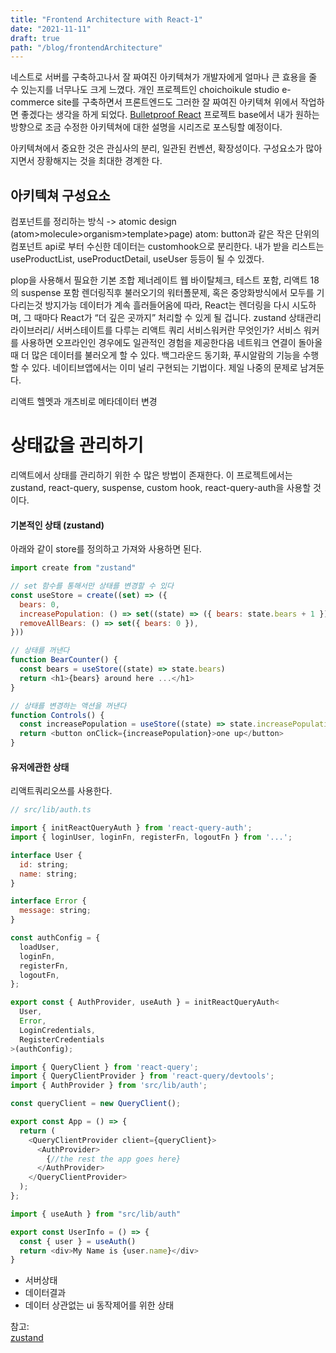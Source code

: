 ```yaml
---
title: "Frontend Architecture with React-1"
date: "2021-11-11"
draft: true
path: "/blog/frontendArchitecture"
---
```


네스트로 서버를 구축하고나서 잘 짜여진 아키텍쳐가 개발자에게 얼마나 큰 효용을 줄 수 있는지를 너무나도 크게 느꼈다.
개인 프로젝트인 choichoikule studio e-commerce site를 구축하면서 프론트엔드도 그러한 잘 짜여진 아키텍쳐 위에서
작업하면 좋겠다는 생각을 하게 되었다. [Bulletproof React](https://github.com/alan2207/bulletproof-react)
프로젝트 base에서 내가 원하는 방향으로 조금 수정한 아키텍쳐에 대한 설명을 시리즈로 포스팅할 예정이다.

아키텍쳐에서 중요한 것은 관심사의 분리, 일관된 컨벤션, 확장성이다.
구성요소가 많아지면서 장황해지는 것을 최대한 경계한 다.

## 아키텍쳐 구성요소

컴포넌트를 정리하는 방식
-> atomic design (atom>molecule>organism>template>page)
atom: button과 같은 작은 단위의 컴포넌트
api로 부터 수신한 데이터는 customhook으로 분리한다.
내가 받을 리스트는 useProductList, useProductDetail, useUser 등등이 될 수 있겠다.

plop을 사용해서 필요한 기본 조합 제너레이트
웹 바이탈체크,
테스트 포함,
리액트 18의 suspense 포함 렌더링직후 불러오기의 워터폴문제, 혹은 중앙화방식에서 모두를 기다리는것 방지가능 데이터가 계속 흘러들어옴에 따라, React는 렌더링을 다시 시도하며, 그 때마다 React가 “더 깊은 곳까지” 처리할 수 있게 될 겁니다.
zustand 상태관리 라이브러리/ 서버스테이트를 다루는 리액트 쿼리
서비스워커란 무엇인가? 서비스 워커를 사용하면 오프라인인 경우에도 일관적인 경험을 제공한다음 네트워크 연결이 돌아올때 더 많은 데이터를 불러오게 할 수 있다. 백그라운드 동기화, 푸시알람의 기능을 수행할 수 있다.
네이티브앱에서는 이미 널리 구현되는 기법이다. 제일 나중의 문제로 남겨둔다.

리액트 헬멧과 개츠비로 메타데이터 변경

# 상태값을 관리하기

리액트에서 상태를 관리하기 위한 수 많은 방법이 존재한다.
이 프로젝트에서는 zustand, react-query, suspense, custom hook, react-query-auth을 사용할 것 이다.

#### 기본적인 상태 (zustand)

아래와 같이 store를 정의하고 가져와 사용하면 된다.

```javascript
import create from "zustand"

// set 함수를 통해서만 상태를 변경할 수 있다
const useStore = create((set) => ({
  bears: 0,
  increasePopulation: () => set((state) => ({ bears: state.bears + 1 })),
  removeAllBears: () => set({ bears: 0 }),
}))

// 상태를 꺼낸다
function BearCounter() {
  const bears = useStore((state) => state.bears)
  return <h1>{bears} around here ...</h1>
}

// 상태를 변경하는 액션을 꺼낸다
function Controls() {
  const increasePopulation = useStore((state) => state.increasePopulation)
  return <button onClick={increasePopulation}>one up</button>
}
```

#### 유저에관한 상태

리액트쿼리오쓰를 사용한다.

```javascript
// src/lib/auth.ts

import { initReactQueryAuth } from 'react-query-auth';
import { loginUser, loginFn, registerFn, logoutFn } from '...';

interface User {
  id: string;
  name: string;
}

interface Error {
  message: string;
}

const authConfig = {
  loadUser,
  loginFn,
  registerFn,
  logoutFn,
};

export const { AuthProvider, useAuth } = initReactQueryAuth<
  User,
  Error,
  LoginCredentials,
  RegisterCredentials
>(authConfig);
```

```javascript
import { QueryClient } from 'react-query';
import { QueryClientProvider } from 'react-query/devtools';
import { AuthProvider } from 'src/lib/auth';

const queryClient = new QueryClient();

export const App = () => {
  return (
    <QueryClientProvider client={queryClient}>
      <AuthProvider>
        {//the rest the app goes here}
      </AuthProvider>
    </QueryClientProvider>
  );
};
```

```javascript
import { useAuth } from "src/lib/auth"

export const UserInfo = () => {
  const { user } = useAuth()
  return <div>My Name is {user.name}</div>
}
```

- 서버상태
- 데이터결과
- 데이터 상관없는 ui 동작제어를 위한 상태

참고:  
[zustand](https://ui.toast.com/weekly-pick/ko_20210812)
